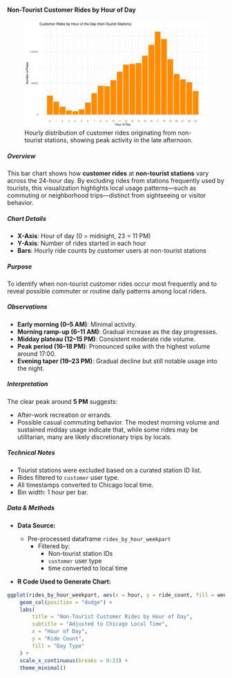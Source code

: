 #### Non-Tourist Customer Rides by Hour of Day

<figure class="float-right">
  <a href="../images/Non-Tourist_Customer_Rides_by_Hour_of_Day.png" target="_blank" title="Select image to open full sized chart">
  <img src="../images/thumbnails/Non-Tourist_Customer_Rides_by_Hour_of_Day.png" alt="Bar chart showing the distribution of customer rides by hour of the day at non-tourist stations. Ride volume starts low in the early morning, builds steadily through the day, and peaks sharply at 17:00 (5 PM).">
  </a>
  <figcaption>
  Hourly distribution of customer rides originating from non-tourist stations, showing peak activity in the late afternoon.
  </figcaption>
</figure>


##### Overview
This bar chart shows how **customer rides** at **non-tourist stations** vary across the 24-hour day. By excluding rides from stations frequently used by tourists, this visualization highlights local usage patterns—such as commuting or neighborhood trips—distinct from sightseeing or visitor behavior.

##### Chart Details
- **X-Axis**: Hour of day (0 = midnight, 23 = 11 PM)
- **Y-Axis**: Number of rides started in each hour
- **Bars**: Hourly ride counts by customer users at non-tourist stations

##### Purpose
To identify when non-tourist customer rides occur most frequently and to reveal possible commuter or routine daily patterns among local riders.

##### Observations
- **Early morning (0–5 AM)**: Minimal activity.
- **Morning ramp-up (6–11 AM)**: Gradual increase as the day progresses.
- **Midday plateau (12–15 PM)**: Consistent moderate ride volume.
- **Peak period (16–18 PM)**: Pronounced spike with the highest volume around 17:00.
- **Evening taper (19–23 PM)**: Gradual decline but still notable usage into the night.

##### Interpretation
The clear peak around **5 PM** suggests:
- After-work recreation or errands.
- Possible casual commuting behavior.
The modest morning volume and sustained midday usage indicate that, while some rides may be utilitarian, many are likely discretionary trips by locals.

##### Technical Notes
- Tourist stations were excluded based on a curated station ID list.
- Rides filtered to `customer` user type.
- All timestamps converted to Chicago local time.
- Bin width: 1 hour per bar.

##### Data & Methods
- **Data Source:**
  - Pre-processed dataframe `rides_by_hour_weekpart`
    - Filtered by:
      - Non-tourist station IDs
      - `customer` user type
      - time converted to local time


- **R Code Used to Generate Chart:**

```r
ggplot(rides_by_hour_weekpart, aes(x = hour, y = ride_count, fill = week_part)) +
    geom_col(position = "dodge") +
    labs(
        title = "Non-Tourist Customer Rides by Hour of Day",
        subtitle = "Adjusted to Chicago Local Time",
        x = "Hour of Day",
        y = "Ride Count",
        fill = "Day Type"
    ) +
    scale_x_continuous(breaks = 0:23) +
    theme_minimal()
```

<br style="clear: both;"></br>


